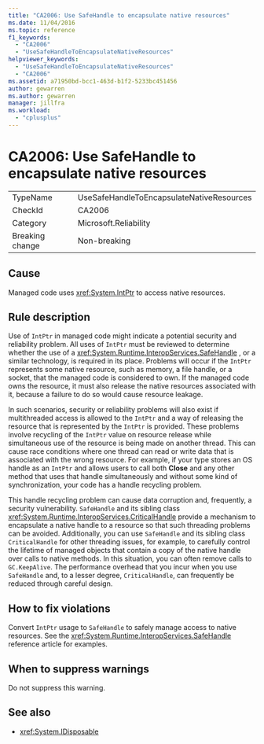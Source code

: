 ```yaml
---
title: "CA2006: Use SafeHandle to encapsulate native resources"
ms.date: 11/04/2016
ms.topic: reference
f1_keywords:
  - "CA2006"
  - "UseSafeHandleToEncapsulateNativeResources"
helpviewer_keywords:
  - "UseSafeHandleToEncapsulateNativeResources"
  - "CA2006"
ms.assetid: a71950bd-bcc1-463d-b1f2-5233bc451456
author: gewarren
ms.author: gewarren
manager: jillfra
ms.workload:
  - "cplusplus"
---
```

# CA2006: Use SafeHandle to encapsulate native resources

|||
|-|-|
|TypeName|UseSafeHandleToEncapsulateNativeResources|
|CheckId|CA2006|
|Category|Microsoft.Reliability|
|Breaking change|Non-breaking|

## Cause

Managed code uses <xref:System.IntPtr> to access native resources.

## Rule description

Use of `IntPtr` in managed code might indicate a potential security and reliability problem. All uses of `IntPtr` must be reviewed to determine whether the use of a <xref:System.Runtime.InteropServices.SafeHandle> , or a similar technology, is required in its place. Problems will occur if the `IntPtr` represents some native resource, such as memory, a file handle, or a socket, that the managed code is considered to own. If the managed code owns the resource, it must also release the native resources associated with it, because a failure to do so would cause resource leakage.

In such scenarios, security or reliability problems will also exist if multithreaded access is allowed to the `IntPtr` and a way of releasing the resource that is represented by the `IntPtr` is provided. These problems involve recycling of the `IntPtr` value on resource release while simultaneous use of the resource is being made on another thread. This can cause race conditions where one thread can read or write data that is associated with the wrong resource. For example, if your type stores an OS handle as an `IntPtr` and allows users to call both **Close** and any other method that uses that handle simultaneously and without some kind of synchronization, your code has a handle recycling problem.

This handle recycling problem can cause data corruption and, frequently, a security vulnerability. `SafeHandle` and its sibling class <xref:System.Runtime.InteropServices.CriticalHandle> provide a mechanism to encapsulate a native handle to a resource so that such threading problems can be avoided. Additionally, you can use `SafeHandle` and its sibling class `CriticalHandle` for other threading issues, for example, to carefully control the lifetime of managed objects that contain a copy of the native handle over calls to native methods. In this situation, you can often remove calls to `GC.KeepAlive`. The performance overhead that you incur when you use `SafeHandle` and, to a lesser degree, `CriticalHandle`, can frequently be reduced through careful design.

## How to fix violations

Convert `IntPtr` usage to `SafeHandle` to safely manage access to native resources. See the <xref:System.Runtime.InteropServices.SafeHandle> reference article for examples.

## When to suppress warnings

Do not suppress this warning.

## See also

- <xref:System.IDisposable>